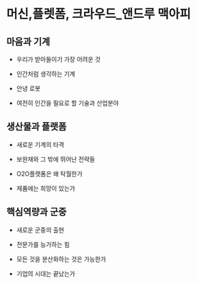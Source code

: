 # 머신,플렛폼, 크라우드_앤드루 맥아피


## 마음과 기계

- 우리가 받아들이기 가장 어려운 것

- 인간처럼 생각하는 기계

- 안녕 로봇

- 여전히 인간을 필요로 할 기술과 산업분야

## 생산물과 플랫폼

- 새로운 기계의 타격

- 보완재와 그 밖에 뛰어난 전략들

- O2O플랫폼은 왜 탁월한가

- 제품에는 희망이 있는가

## 핵심역량과 군중

- 새로운 군중의 출현

- 전문가를 능가하는 힘

- 모든 것을 분산화하는 것은 가능한가

- 기업의 시대는 끝났는가

